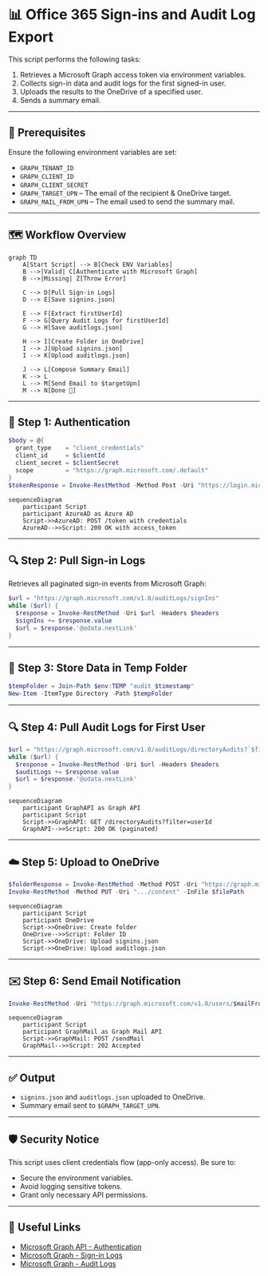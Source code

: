 # 📊 Office 365 Sign-ins and Audit Log Export

This script performs the following tasks:

1. Retrieves a Microsoft Graph access token via environment variables.
2. Collects sign-in data and audit logs for the first signed-in user.
3. Uploads the results to the OneDrive of a specified user.
4. Sends a summary email.

---

## 🧩 Prerequisites

Ensure the following environment variables are set:

- `GRAPH_TENANT_ID`
- `GRAPH_CLIENT_ID`
- `GRAPH_CLIENT_SECRET`
- `GRAPH_TARGET_UPN` – The email of the recipient & OneDrive target.
- `GRAPH_MAIL_FROM_UPN` – The email used to send the summary mail.

---

## 🗺️ Workflow Overview

```mermaid
graph TD
    A[Start Script] --> B[Check ENV Variables]
    B -->|Valid| C[Authenticate with Microsoft Graph]
    B -->|Missing| Z[Throw Error]

    C --> D[Pull Sign-in Logs]
    D --> E[Save signins.json]

    E --> F[Extract firstUserId]
    F --> G[Query Audit Logs for firstUserId]
    G --> H[Save auditlogs.json]

    H --> I[Create Folder in OneDrive]
    I --> J[Upload signins.json]
    I --> K[Upload auditlogs.json]

    J --> L[Compose Summary Email]
    K --> L
    L --> M[Send Email to $targetUpn]
    M --> N[Done 🎉]
```

---

## 🔐 Step 1: Authentication

```powershell
$body = @{
  grant_type    = "client_credentials"
  client_id     = $clientId
  client_secret = $clientSecret
  scope         = "https://graph.microsoft.com/.default"
}
$tokenResponse = Invoke-RestMethod -Method Post -Uri "https://login.microsoftonline.com/$tenantId/oauth2/v2.0/token" -Body $body
```

```mermaid
sequenceDiagram
    participant Script
    participant AzureAD as Azure AD
    Script->>AzureAD: POST /token with credentials
    AzureAD-->>Script: 200 OK with access_token
```

---

## 🔍 Step 2: Pull Sign-in Logs

Retrieves all paginated sign-in events from Microsoft Graph:

```powershell
$url = "https://graph.microsoft.com/v1.0/auditLogs/signIns"
while ($url) {
  $response = Invoke-RestMethod -Uri $url -Headers $headers
  $signIns += $response.value
  $url = $response.'@odata.nextLink'
}
```

---

## 📁 Step 3: Store Data in Temp Folder

```powershell
$tempFolder = Join-Path $env:TEMP "audit_$timestamp"
New-Item -ItemType Directory -Path $tempFolder
```

---

## 🔍 Step 4: Pull Audit Logs for First User

```powershell
$url = "https://graph.microsoft.com/v1.0/auditLogs/directoryAudits?`$filter=userId eq '$firstUserId'"
while ($url) {
  $response = Invoke-RestMethod -Uri $url -Headers $headers
  $auditLogs += $response.value
  $url = $response.'@odata.nextLink'
}
```

```mermaid
sequenceDiagram
    participant GraphAPI as Graph API
    participant Script
    Script->>GraphAPI: GET /directoryAudits?filter=userId
    GraphAPI-->>Script: 200 OK (paginated)
```

---

## ☁️ Step 5: Upload to OneDrive

```powershell
$folderResponse = Invoke-RestMethod -Method POST -Uri "https://graph.microsoft.com/v1.0/users/$targetUpn/drive/root/children" ...
Invoke-RestMethod -Method PUT -Uri ".../content" -InFile $filePath
```

```mermaid
sequenceDiagram
    participant Script
    participant OneDrive
    Script->>OneDrive: Create folder
    OneDrive-->>Script: Folder ID
    Script->>OneDrive: Upload signins.json
    Script->>OneDrive: Upload auditlogs.json
```

---

## ✉️ Step 6: Send Email Notification

```powershell
Invoke-RestMethod -Uri "https://graph.microsoft.com/v1.0/users/$mailFromUpn/sendMail" ...
```

```mermaid
sequenceDiagram
    participant Script
    participant GraphMail as Graph Mail API
    Script->>GraphMail: POST /sendMail
    GraphMail-->>Script: 202 Accepted
```

---

## ✅ Output

- `signins.json` and `auditlogs.json` uploaded to OneDrive.
- Summary email sent to `$GRAPH_TARGET_UPN`.

---

## 🛡️ Security Notice

This script uses client credentials flow (app-only access). Be sure to:

- Secure the environment variables.
- Avoid logging sensitive tokens.
- Grant only necessary API permissions.

---

## 📎 Useful Links

- [Microsoft Graph API - Authentication](https://learn.microsoft.com/en-us/graph/auth/auth-concepts)
- [Microsoft Graph - Sign-in Logs](https://learn.microsoft.com/en-us/graph/api/resources/signin)
- [Microsoft Graph - Audit Logs](https://learn.microsoft.com/en-us/graph/api/resources/directoryaudit)


